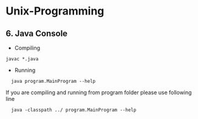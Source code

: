 # Unix-Programming

## 6. Java Console
- Compiling
```console
javac *.java
```
  
- Running
```console
  java program.MainProgram --help
```
If you are compiling and running from program folder please use following line
```console
  java -classpath ../ program.MainProgram --help
```
